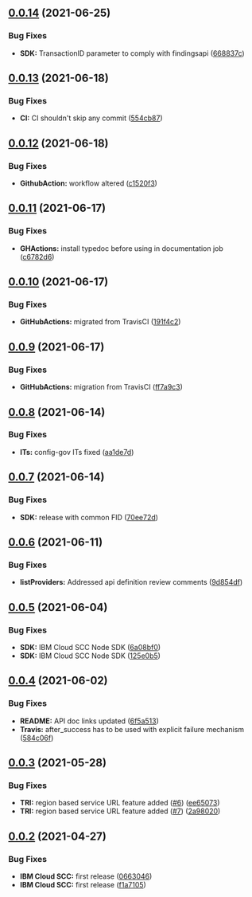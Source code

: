 ## [0.0.14](https://github.com/IBM/scc-node-sdk/compare/v0.0.13...v0.0.14) (2021-06-25)


### Bug Fixes

* **SDK:** TransactionID parameter to comply with findingsapi ([668837c](https://github.com/IBM/scc-node-sdk/commit/668837cfe3e9796dadb4f27b3e19000c733a354e))

## [0.0.13](https://github.com/IBM/scc-node-sdk/compare/v0.0.12...v0.0.13) (2021-06-18)


### Bug Fixes

* **CI:** CI shouldn't skip any commit ([554cb87](https://github.com/IBM/scc-node-sdk/commit/554cb873986895ea8639d933a4d3559d63be09d1))

## [0.0.12](https://github.com/IBM/scc-node-sdk/compare/v0.0.11...v0.0.12) (2021-06-18)


### Bug Fixes

* **GithubAction:** workflow altered ([c1520f3](https://github.com/IBM/scc-node-sdk/commit/c1520f3afdbcc681fb3438fed518ac224b81c6e0))

## [0.0.11](https://github.com/IBM/scc-node-sdk/compare/v0.0.10...v0.0.11) (2021-06-17)


### Bug Fixes

* **GHActions:** install typedoc before using in documentation job ([c6782d6](https://github.com/IBM/scc-node-sdk/commit/c6782d6a57182d660de096ba409b488ad03acecf))

## [0.0.10](https://github.com/IBM/scc-node-sdk/compare/v0.0.9...v0.0.10) (2021-06-17)


### Bug Fixes

* **GitHubActions:** migrated from TravisCI ([191f4c2](https://github.com/IBM/scc-node-sdk/commit/191f4c289b5c50459cdaca51970bb73ebb8ab6fa))

## [0.0.9](https://github.com/IBM/scc-node-sdk/compare/v0.0.8...v0.0.9) (2021-06-17)


### Bug Fixes

* **GitHubActions:** migration from TravisCI ([ff7a9c3](https://github.com/IBM/scc-node-sdk/commit/ff7a9c3c2aed3190c716ce3a8ed12e14c431b764))

## [0.0.8](https://github.com/IBM/scc-node-sdk/compare/v0.0.7...v0.0.8) (2021-06-14)


### Bug Fixes

* **ITs:** config-gov ITs fixed ([aa1de7d](https://github.com/IBM/scc-node-sdk/commit/aa1de7dc55988878543385f7bc60ce937002a8b8))

## [0.0.7](https://github.com/IBM/scc-node-sdk/compare/v0.0.6...v0.0.7) (2021-06-14)


### Bug Fixes

* **SDK:** release with common FID ([70ee72d](https://github.com/IBM/scc-node-sdk/commit/70ee72d457f85c98c1d3b4868fc35d4a87175471))

## [0.0.6](https://github.com/IBM/scc-node-sdk/compare/v0.0.5...v0.0.6) (2021-06-11)


### Bug Fixes

* **listProviders:** Addressed api definition review comments ([9d854df](https://github.com/IBM/scc-node-sdk/commit/9d854df82b26351dccaef5fc27ade2235ef53204))

## [0.0.5](https://github.com/IBM/scc-node-sdk/compare/v0.0.4...v0.0.5) (2021-06-04)


### Bug Fixes

* **SDK:** IBM Cloud SCC Node SDK ([6a08bf0](https://github.com/IBM/scc-node-sdk/commit/6a08bf06e1cec8e27b0cd35fbbfaec4886a4b6c4))
* **SDK:** IBM Cloud SCC Node SDK ([125e0b5](https://github.com/IBM/scc-node-sdk/commit/125e0b5fc5b3f11ca55000d74e95403b1eb4ca29))

## [0.0.4](https://github.com/IBM/scc-node-sdk/compare/v0.0.3...v0.0.4) (2021-06-02)


### Bug Fixes

* **README:** API doc links updated ([6f5a513](https://github.com/IBM/scc-node-sdk/commit/6f5a5138a267591fec0c00898a9f56b993c09700))
* **Travis:** after_success has to be used with explicit failure mechanism ([584c06f](https://github.com/IBM/scc-node-sdk/commit/584c06f539e6463cb672f78bfc68cf0868dc77e8))

## [0.0.3](https://github.com/IBM/scc-node-sdk/compare/v0.0.2...v0.0.3) (2021-05-28)


### Bug Fixes

* **TRI:** region based service URL feature added ([#6](https://github.com/IBM/scc-node-sdk/issues/6)) ([ee65073](https://github.com/IBM/scc-node-sdk/commit/ee65073d0e7bfd43ce5ac3e74d0f73e3fa65a887))
* **TRI:** region based service URL feature added ([#7](https://github.com/IBM/scc-node-sdk/issues/7)) ([2a98020](https://github.com/IBM/scc-node-sdk/commit/2a980202f70cf54a9f6dafc8cd3c525d1f9a55be))

## [0.0.2](https://github.com/IBM/scc-node-sdk/compare/v0.0.1...v0.0.2) (2021-04-27)


### Bug Fixes

* **IBM Cloud SCC:** first release ([0663046](https://github.com/IBM/scc-node-sdk/commit/0663046528cfe7564e00fbfc423f8f10a28bc218))
* **IBM Cloud SCC:** first release ([f1a7105](https://github.com/IBM/scc-node-sdk/commit/f1a7105f94627f6ea48b21d92e09bdcd1f8ba854))
